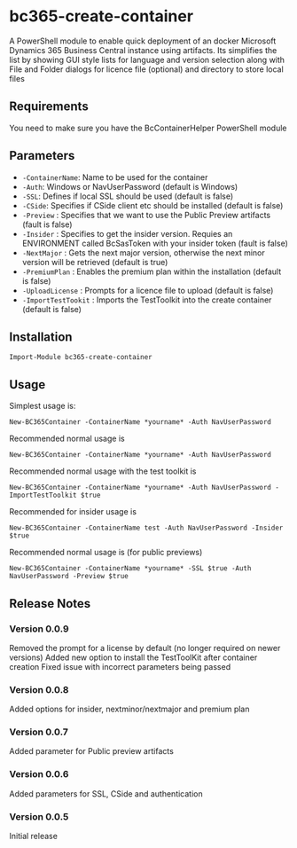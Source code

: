 # bc365-create-container

A PowerShell module to enable quick deployment of an docker Microsoft Dynamics 365 Business Central instance using artifacts.
Its simplifies the list by showing GUI style lists for language and version selection along with File and Folder dialogs for licence file (optional) and directory to store local files

## Requirements

You need to make sure you have the BcContainerHelper PowerShell module 

## Parameters


* `-ContainerName`: Name to be used for the container
* `-Auth`: Windows or NavUserPassword (default is Windows)
* `-SSL`: Defines if local SSL should be used (default is false)
* `-CSide`: Specifies if CSide client etc should be installed (default is false)
* `-Preview` : Specifies that we want to use the Public Preview artifacts (fault is false)
* `-Insider` : Specifies to get the insider version. Requies an ENVIRONMENT called BcSasToken with your insider token (fault is false)
* `-NextMajor` : Gets the next major version, otherwise the next minor version will be retrieved (default is true)
* `-PremiumPlan` : Enables the premium plan within the installation (default is false)
* `-UploadLicense` : Prompts for a licence file to upload (default is false)
* `-ImportTestTookit` : Imports the TestToolkit into the create container (default is false)


## Installation

```
Import-Module bc365-create-container
```

## Usage

Simplest usage is:

```
New-BC365Container -ContainerName *yourname* -Auth NavUserPassword
```

Recommended normal usage is

```
New-BC365Container -ContainerName *yourname* -Auth NavUserPassword
```

Recommended normal usage with the test toolkit is

```
New-BC365Container -ContainerName *yourname* -Auth NavUserPassword -ImportTestToolkit $true
```

Recommended for insider usage is

```
New-BC365Container -ContainerName test -Auth NavUserPassword -Insider $true
```

Recommended normal usage is (for public previews)

```
New-BC365Container -ContainerName *yourname* -SSL $true -Auth NavUserPassword -Preview $true
```

## Release Notes

### Version 0.0.9

Removed the prompt for a license by default (no longer required on newer versions)
Added new option to install the TestToolKit after container creation
Fixed issue with incorrect parameters being passed

### Version 0.0.8

Added options for insider, nextminor/nextmajor and premium plan

### Version 0.0.7

Added parameter for Public preview artifacts

### Version 0.0.6

Added parameters for SSL, CSide and authentication

### Version 0.0.5

Initial release
 